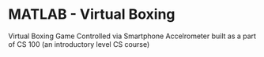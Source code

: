 # MATLAB - Virtual Boxing
Virtual Boxing Game Controlled via Smartphone Accelrometer built as a part of CS 100 (an introductory level CS course)
